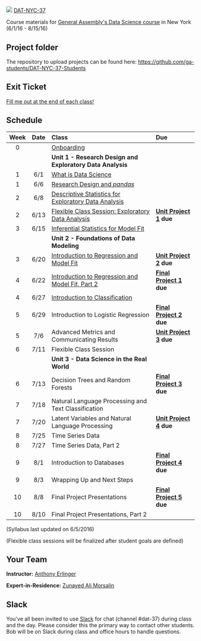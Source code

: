 #
![](https://ga-dash.s3.amazonaws.com/production/assets/logo-9f88ae6c9c3871690e33280fcf557f33.png) [DAT-NYC-37](https://github.com/ga-students/DAT-NYC-37)

Course materials for [General Assembly's Data Science course](https://generalassemb.ly/education/data-science/new-york) in New York (6/1/16 - 8/15/16)

## Project folder

The repository to upload projects can be found here: https://github.com/ga-students/DAT-NYC-37-Students

## Exit Ticket

[Fill me out at the end of each class!](https://docs.google.com/forms/d/1HM-kP6zUBUpz2H1D6Ij-yCIaBPG0H09hv5VNseiHVyw/viewform?c=0&w=1)

## Schedule

| Week | Date | Class | Due |
|:---:|:---:|:---|:---|
| 0 | | [Onboarding](./onboarding) | |
| | | **Unit 1 - Research Design and Exploratory Data Analysis** |
| 1 | 6/1 | [What is Data Science](./classes/01) | |
| 1 | 6/6 | [Research Design and _pandas_](./classes/02) | |
| 2 | 6/8 | [Descriptive Statistics for Exploratory Data Analysis](./classes/03) | |
| 2 | 6/13 | [Flexible Class Session: Exploratory Data Analysis](./classes/04) | **[Unit Project 1](./unit-projects/1) due** |
| 3 | 6/15 | [Inferential Statistics for Model Fit](./classes/05) | |
| | | **Unit 2 - Foundations of Data Modeling** | |
| 3 | 6/20 | [Introduction to Regression and Model Fit](./classes/06) | **[Unit Project 2](./unit-projects/2) due** |
| 4 | 6/22 | [Introduction to Regression and Model Fit, Part 2](./classes/07) | **[Final Project 1](./final-project/1) due** |
| 4 | 6/27 | [Introduction to Classification](./classes/08) |  |
| 5 | 6/29 | Introduction to Logistic Regression | **[Final Project 2](./final-project/2) due** |
| 5 | 7/6 | Advanced Metrics and Communicating Results | **[Unit Project 3](./unit-projects/3) due** |
| 6 | 7/11 | Flexible Class Session | |
| | | **Unit 3 - Data Science in the Real World** | |
| 6 | 7/13 | Decision Trees and Random Forests | **[Final Project 3](./final-project/3) due** |
| 7 | 7/18 | Natural Language Processing and Text Classification | |
| 7 | 7/20 | Latent Variables and Natural Language Processing | **[Unit Project 4](./unit-projects/4) due** |
| 8 | 7/25 | Time Series Data | |
| 8 | 7/27 | Time Series Data, Part 2 | |
| 9 | 8/1 | Introduction to Databases | **[Final Project 4](./final-project/4) due** |
| 9 | 8/3 | Wrapping Up and Next Steps | |
| 10 | 8/8 | Final Project Presentations | **[Final Project 5](./final-project/5) due** |
| 10 | 8/10 | Final Project Presentations, Part 2 | |

(Syllabus last updated on 6/5/2016)

(Flexible class sessions will be finalized after student goals are defined)

## Your Team

**Instructor:** [Anthony Erlinger](mailto:aerlinger@gmail.com)

**Expert-in-Residence:** [Zunayed Ali Morsalin](mailto:zunayed@gmail.com)


## Slack

You've all been invited to use [Slack](https://https://ganyceveningcourses.slack.com) for chat (channel #dat-37) during class and the day.  Please consider this the primary way to contact other students.  Bob will be on Slack during class and office hours to handle questions.

